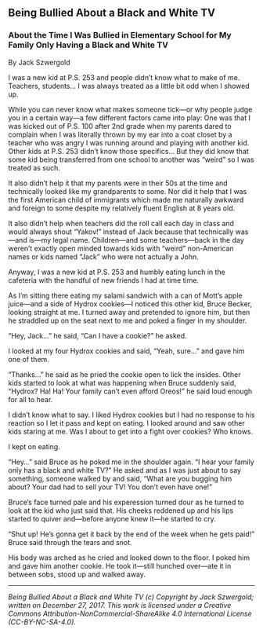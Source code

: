 ## Being Bullied About a Black and White TV
### About the Time I Was Bullied in Elementary School for My Family Only Having a Black and White TV

By Jack Szwergold

I was a new kid at P.S. 253 and people didn’t know what to make of me. Teachers, students… I was always treated as a little bit odd when I showed up.

While you can never know what makes someone tick—or why people judge you in a certain way—a few different factors came into play: One was that I was kicked out of P.S. 100 after 2nd grade when my parents dared to complain when I was literally thrown by my ear into a coat closet by a teacher who was angry I was running around and playing with another kid. Other kids at P.S. 253 didn’t know those specifics… But they did know that some kid being transferred from one school to another was “weird” so I was treated as such.

It also didn’t help it that my parents were in their 50s at the time and technically looked like my grandparents to some. Nor did it help that I was the first American child of immigrants which made me naturally awkward and foreign to some despite my relatively fluent English at 8 years old.

It also didn’t help when teachers did the roll call each day in class and would always shout “Yakov!” instead of Jack because that technically was—and is—my legal name. Children—and some teachers—back in the day weren’t exactly open minded towards kids with “weird” non-American names or kids named “Jack” who were not actually a John.

Anyway, I was a new kid at P.S. 253 and humbly eating lunch in the cafeteria with the handful of new friends I had at time time.

As I’m sitting there eating my salami sandwich with a can of Mott’s apple juice—and a side of Hydrox cookies—I noticed this other kid, Bruce Becker, looking straight at me. I turned away and pretended to ignore him, but then he straddled up on the seat next to me and poked a finger in my shoulder.

“Hey, Jack…” he said, “Can I have a cookie?” he asked.

I looked at my four Hydrox cookies and said, “Yeah, sure…” and gave him one of them.

“Thanks…” he said as he pried the cookie open to lick the insides. Other kids started to look at what was happening when Bruce suddenly said, “Hydrox? Ha! Ha! Your family can’t even afford Oreos!” he said loud enough for all to hear.

I didn’t know what to say. I liked Hydrox cookies but I had no response to his reaction so I let it pass and kept on eating. I looked around and saw other kids staring at me. Was I about to get into a fight over cookies? Who knows.

I kept on eating.

“Hey…” said Bruce as he poked me in the shoulder again. “I hear your family only has a black and white TV?” He asked and as I was just about to say something, someone walked by and said, “What are you bugging him about? Your dad had to sell your TV! You don’t even have one!”

Bruce’s face turned pale and his experession turned dour as he turned to look at the kid who just said that. His cheeks reddened up and his lips started to quiver and—before anyone knew it—he started to cry.

“Shut up! He’s gonna get it back by the end of the week when he gets paid!” Bruce said through the tears and snot.

His body was arched as he cried and looked down to the floor. I poked him and gave him another cookie. He took it—still hunched over—ate it in between sobs, stood up and walked away.

***

*Being Bullied About a Black and White TV (c) Copyright by Jack Szwergold; written on December 27, 2017. This work is licensed under a Creative Commons Attribution-NonCommercial-ShareAlike 4.0 International License (CC-BY-NC-SA-4.0).*
